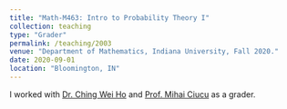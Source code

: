 ```yaml
---
title: "Math-M463: Intro to Probability Theory I"
collection: teaching
type: "Grader"
permalink: /teaching/2003
venue: "Department of Mathematics, Indiana University, Fall 2020."
date: 2020-09-01
location: "Bloomington, IN"
---
```


I worked with [Dr. Ching Wei Ho](https://idv.sinica.edu.tw/chwho/)  and [Prof. Mihai Ciucu](https://mciucu.pages.iu.edu/) as a grader.


